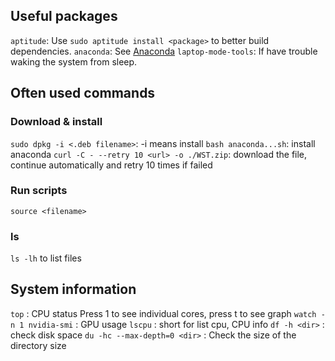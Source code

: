 ## Useful packages
`aptitude`: Use `sudo aptitude install <package>` to better build dependencies.
`anaconda`: See [Anaconda](Anaconda.md)
`laptop-mode-tools`: If have trouble waking the system from sleep.

## Often used commands
### Download & install
`sudo dpkg -i <.deb filename>`: -i means install
`bash anaconda...sh`: install anaconda
`curl -C - --retry 10 <url> -o ./WST.zip`: download the file, continue automatically and retry 10 times if failed

### Run scripts
`source <filename>`

### ls
`ls -lh` to list files


## System information
`top` : CPU status Press 1 to see individual cores, press t to see graph
`watch -n 1 nvidia-smi` : GPU usage
`lscpu` : short for list cpu, CPU info
`df -h <dir>` : check disk space
`du -hc --max-depth=0 <dir>` : Check the size of the directory size